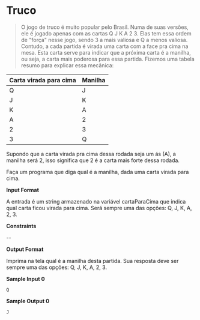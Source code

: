 # Truco

> O jogo de truco é muito popular pelo Brasil. Numa de suas versões, ele é jogado apenas com as cartas Q J K A 2 3. Elas tem essa ordem de "força" nesse jogo, sendo 3 a mais valiosa e Q a menos valiosa. Contudo, a cada partida é virada uma carta com a face pra cima na mesa. Esta carta serve para indicar que a próxima carta é a manilha, ou seja, a carta mais poderosa para essa partida. Fizemos uma tabela resumo para explicar essa mecânica:

| Carta virada para cima | Manilha |
| ---------------------- | ------- |
| Q                      | J       |
| J                      | K       |
| K                      | A       |
| A                      | 2       |
| 2                      | 3       |
| 3                      | Q       |

Supondo que a carta virada pra cima dessa rodada seja um ás (A), a manilha será 2, isso significa que 2 é a carta mais forte dessa rodada.

Faça um programa que diga qual é a manilha, dada uma carta virada para cima.

**Input Format**

A entrada é um string armazenado na variável cartaParaCima que indica qual carta ficou virada para cima. Será sempre uma das opções: Q, J, K, A, 2, 3.

**Constraints**

--

**Output Format**

Imprima na tela qual é a manilha desta partida. Sua resposta deve ser sempre uma das opções: Q, J, K, A, 2, 3.

**Sample Input 0**

`Q`

**Sample Output 0**

`J`
